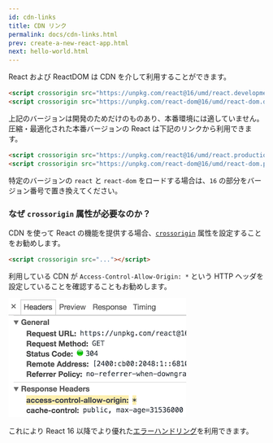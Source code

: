 ```yaml
---
id: cdn-links
title: CDN リンク
permalink: docs/cdn-links.html
prev: create-a-new-react-app.html
next: hello-world.html
---
```


React および ReactDOM は CDN を介して利用することができます。

```html
<script crossorigin src="https://unpkg.com/react@16/umd/react.development.js"></script>
<script crossorigin src="https://unpkg.com/react-dom@16/umd/react-dom.development.js"></script>
```

上記のバージョンは開発のためだけのものあり、本番環境には適していません。圧縮・最適化された本番バージョンの React は下記のリンクから利用できます。

```html
<script crossorigin src="https://unpkg.com/react@16/umd/react.production.min.js"></script>
<script crossorigin src="https://unpkg.com/react-dom@16/umd/react-dom.production.min.js"></script>
```

特定のバージョンの `react` と `react-dom` をロードする場合は、`16` の部分をバージョン番号で置き換えてください。

### なぜ `crossorigin` 属性が必要なのか？

CDN を使って React の機能を提供する場合、[`crossorigin`](https://developer.mozilla.org/en-US/docs/Web/HTML/CORS_settings_attributes) 属性を設定することをお勧めします。

```html
<script crossorigin src="..."></script>
```

利用している CDN が `Access-Control-Allow-Origin: *` という HTTP ヘッダを設定していることを確認することもお勧めします。

![Access-Control-Allow-Origin: *](../images/docs/cdn-cors-header.png)

これにより React 16 以降でより優れた[エラーハンドリング](/blog/2017/07/26/error-handling-in-react-16.html)を利用できます。